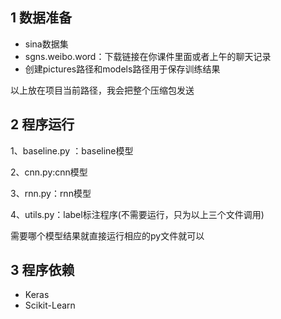 ## 1 数据准备

- sina数据集
- sgns.weibo.word：下载链接在你课件里面或者上午的聊天记录
- 创建pictures路径和models路径用于保存训练结果

以上放在项目当前路径，我会把整个压缩包发送

## 2 程序运行

1、baseline.py ：baseline模型

2、cnn.py:cnn模型

3、rnn.py：rnn模型

4、utils.py：label标注程序(不需要运行，只为以上三个文件调用)

需要哪个模型结果就直接运行相应的py文件就可以

## 3 程序依赖

- Keras
- Scikit-Learn